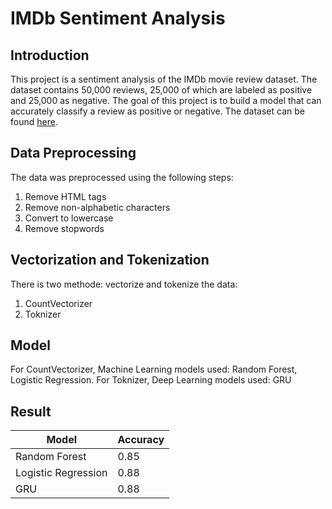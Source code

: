 # IMDb Sentiment Analysis

## Introduction

This project is a sentiment analysis of the IMDb movie review dataset. The dataset contains 50,000 reviews, 25,000 of which are labeled as positive and 25,000 as negative. The goal of this project is to build a model that can accurately classify a review as positive or negative. The dataset can be found [here](https://www.kaggle.com/lakshmi25npathi/imdb-dataset-of-50k-movie-reviews).

## Data Preprocessing

The data was preprocessed using the following steps:

1. Remove HTML tags
2. Remove non-alphabetic characters
3. Convert to lowercase
4. Remove stopwords

## Vectorization and Tokenization

There is two methode: vectorize and tokenize the data:

1. CountVectorizer
2. Toknizer

## Model

For CountVectorizer, Machine Learning models used: Random Forest, Logistic Regression.
For Toknizer, Deep Learning models used: GRU

## Result

| Model               | Accuracy |
| ------------------- | -------- |
| Random Forest       | 0.85     |
| Logistic Regression | 0.88     |
| GRU                 | 0.88     |
